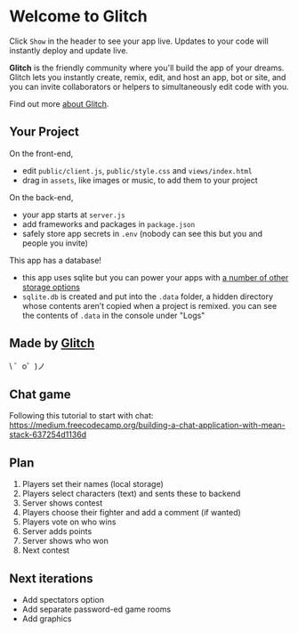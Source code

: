 Welcome to Glitch
=================

Click `Show` in the header to see your app live. Updates to your code will instantly deploy and update live.

**Glitch** is the friendly community where you'll build the app of your dreams. Glitch lets you instantly create, remix, edit, and host an app, bot or site, and you can invite collaborators or helpers to simultaneously edit code with you.

Find out more [about Glitch](https://glitch.com/about).


Your Project
------------

On the front-end,
- edit `public/client.js`, `public/style.css` and `views/index.html`
- drag in `assets`, like images or music, to add them to your project

On the back-end,
- your app starts at `server.js`
- add frameworks and packages in `package.json`
- safely store app secrets in `.env` (nobody can see this but you and people you invite)

This app has a database!
- this app uses sqlite but you can power your apps with [a number of other storage options](https://glitch.com/storage)
- `sqlite.db` is created and put into the `.data` folder, a hidden directory whose contents aren’t copied when a project is remixed. you can see the contents of `.data` in the console under "Logs"


Made by [Glitch](https://glitch.com/)
-------------------

\ ゜o゜)ノ

Chat game
--------

Following this tutorial to start with chat: https://medium.freecodecamp.org/building-a-chat-application-with-mean-stack-637254d1136d



Plan
----

1. Players set their names (local storage)
1. Players select characters (text) and sents these to backend
1. Server shows contest
1. Players choose their fighter and add a comment (if wanted)
1. Players vote on who wins
1. Server adds points
1. Server shows who won
1. Next contest

Next iterations
--------------

 * Add spectators option
 * Add separate password-ed game rooms
 * Add graphics